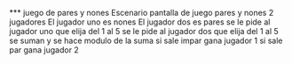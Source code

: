 *** juego de pares y nones
Escenario pantalla de juego pares y nones
2 jugadores
El jugador uno es nones
El jugador dos es pares
se le pide al jugador uno que elija del 1 al 5
se le pide al jugador dos que elija del 1 al 5
se suman y se hace modulo de la suma
si sale impar gana jugador 1
si sale par gana jugador 2
